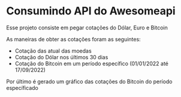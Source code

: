 # Consumindo API do Awesomeapi

Esse projeto consiste em pegar cotações do Dólar, Euro e Bitcoin

As maneiras de obter as cotações foram as seguintes:

- Cotação das atual das moedas
- Cotação do Dólar nos últimos 30 dias
- Cotação do Bitcoin em um período específico (01/01/2022 até 17/09/2022)

Por último é gerado um gráfico das cotações do Bitcoin do período específicado
